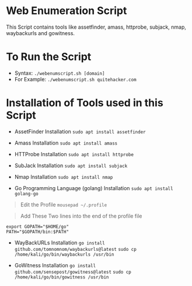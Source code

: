 # Web Enumeration Script
This Script contains tools like assetfinder, amass, httprobe, subjack, nmap, waybackurls and gowitness.

# To Run the Script
- Syntax:
`./webenumscript.sh [domain]`
- For Example:
`./webenumscript.sh quitehacker.com`

# Installation of Tools used in this Script

- AssetFinder Installation
`sudo apt install assetfinder`

- Amass Installation
`sudo apt install amass`

- HTTProbe Installation
`sudo apt install httprobe`

- SubJack Installation
`sudo apt install subjack`

- Nmap Installation
`sudo apt install nmap`

- Go Programming Language (golang) Installation
`sudo apt install golang-go`

> Edit the Profile
`mousepad ~/.profile`

> Add These Two lines into the end of the profile file
```
export GOPATH="$HOME/go"
PATH="$GOPATH/bin:$PATH"
```
- WayBackURLs Installation
`go install github.com/tomnomnom/waybackurls@latest`
`sudo cp /home/kali/go/bin/waybackurls /usr/bin`

- GoWitness Installation
`go install github.com/sensepost/gowitness@latest`
`sudo cp /home/kali/go/bin/gowitness /usr/bin`

